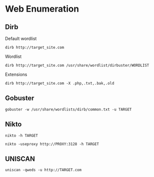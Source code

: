 # Web Enumeration

## Dirb

Default wordlist

`dirb http://target_site.com`

Wordlist 

`dirb http://target_site.com /usr/share/wordlist/dirbuster/WORDLIST`

Extensions

`dirb http://target_site.com -X .php,.txt,.bak,.old`

## Gobuster

`gobuster -w /usr/share/wordlists/dirb/common.txt -u TARGET`

## Nikto

`nikto -h TARGET`

`nikto -useproxy http://PROXY:3128 -h TARGET`

## UNISCAN

`uniscan -qweds -u http://TARGET.com`
